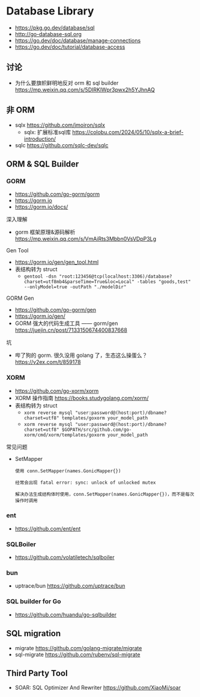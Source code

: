 # Database Library
- https://pkg.go.dev/database/sql
- http://go-database-sql.org
- https://go.dev/doc/database/manage-connections
- https://go.dev/doc/tutorial/database-access


## 讨论
- 为什么要旗帜鲜明地反对 orm 和 sql builder https://mp.weixin.qq.com/s/5DIRKlWpr3pwx2h5YJhnAQ


## 非 ORM
- sqlx https://github.com/jmoiron/sqlx
  - sqlx: 扩展标准sql库 https://colobu.com/2024/05/10/sqlx-a-brief-introduction/
- sqlc https://github.com/sqlc-dev/sqlc


## ORM & SQL Builder
### GORM
- https://github.com/go-gorm/gorm
- https://gorm.io
- https://gorm.io/docs/

深入理解
- gorm 框架原理&源码解析 https://mp.weixin.qq.com/s/VmAiRts3Mbbn0VsVDpP3Lg

Gen Tool
- https://gorm.io/gen/gen_tool.html
- 表结构转为 struct
  - `gentool -dsn "root:123456@tcp(localhost:3306)/database?charset=utf8mb4&parseTime=True&loc=Local" -tables "goods,test" --onlyModel=true -outPath "./modelDir"`

GORM Gen
- https://github.com/go-gorm/gen
- https://gorm.io/gen/
- GORM 强大的代码生成工具 —— gorm/gen https://juejin.cn/post/7133150674400837668

坑
- 哔了狗的 gorm. 很久没用 golang 了，生态这么操蛋么？https://v2ex.com/t/859178

### XORM
- https://github.com/go-xorm/xorm
- XORM 操作指南 https://books.studygolang.com/xorm/
- 表结构转为 struct
  - `xorm reverse mysql "user:password@(host:port)/dbname?charset=utf8" templates/goxorm your_model_path`
  - `xorm reverse mysql "user:password@(host:port)/dbname?charset=utf8" $GOPATH/src/github.com/go-xorm/cmd/xorm/templates/goxorm your_model_path`

常见问题
- SetMapper
    ```
    使用 conn.SetMapper(names.GonicMapper{})

    经常会出现 fatal error: sync: unlock of unlocked mutex

    解决办法生成结构体时使用，conn.SetMapper(names.GonicMapper{})，而不是每次操作时调用
    ```

### ent
- https://github.com/ent/ent

### SQLBoiler
- https://github.com/volatiletech/sqlboiler

### bun
- uptrace/bun https://github.com/uptrace/bun

### SQL builder for Go
- https://github.com/huandu/go-sqlbuilder


## SQL migration
- migrate https://github.com/golang-migrate/migrate
- sql-migrate https://github.com/rubenv/sql-migrate


## Third Party Tool
- SOAR: SQL Optimizer And Rewriter https://github.com/XiaoMi/soar
